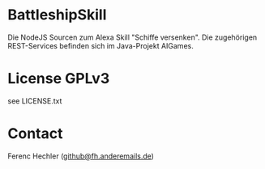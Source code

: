 # BattleshipSkill
Die NodeJS Sourcen zum Alexa Skill "Schiffe versenken". 
Die zugehörigen REST-Services befinden sich im Java-Projekt AIGames.

# License GPLv3
see LICENSE.txt

# Contact
Ferenc Hechler (github@fh.anderemails.de)
